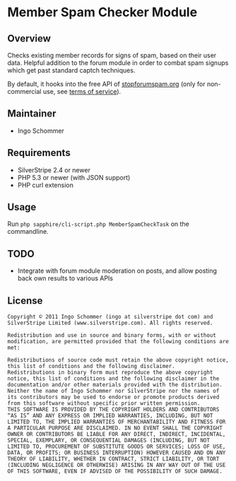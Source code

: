 # Member Spam Checker Module #

## Overview ##

Checks existing member records for signs of spam, based on their user data.
Helpful addition to the forum module in order to combat spam signups which
get past standard captch techniques.

By default, it hooks into the free API of [stopforumspam.org](http://stopforumspam.org)
(only for non-commercial use, see [terms of service](http://stopforumspam.com/usage)).

## Maintainer ##

 * Ingo Schommer <ingo at silverstripe dot com>

## Requirements ##

 * SilverStripe 2.4 or newer
 * PHP 5.3 or newer (with JSON support)
 * PHP curl extension

## Usage ##

Run `php sapphire/cli-script.php MemberSpamCheckTask` on the commandline.

## TODO ##

 * Integrate with forum module moderation on posts, and allow posting back own results to various APIs

## License ##

	Copyright © 2011 Ingo Schommer (ingo at silverstripe dot com) and SilverStripe Limited (www.silverstripe.com). All rights reserved.

	Redistribution and use in source and binary forms, with or without modification, are permitted provided that the following conditions are met:

	Redistributions of source code must retain the above copyright notice, this list of conditions and the following disclaimer.
	Redistributions in binary form must reproduce the above copyright notice, this list of conditions and the following disclaimer in the documentation and/or other materials provided with the distribution.
	Neither the name of Ingo Schommer nor SilverStripe nor the names of its contributors may be used to endorse or promote products derived from this software without specific prior written permission.
	THIS SOFTWARE IS PROVIDED BY THE COPYRIGHT HOLDERS AND CONTRIBUTORS “AS IS” AND ANY EXPRESS OR IMPLIED WARRANTIES, INCLUDING, BUT NOT LIMITED TO, THE IMPLIED WARRANTIES OF MERCHANTABILITY AND FITNESS FOR A PARTICULAR PURPOSE ARE DISCLAIMED. IN NO EVENT SHALL THE COPYRIGHT OWNER OR CONTRIBUTORS BE LIABLE FOR ANY DIRECT, INDIRECT, INCIDENTAL, SPECIAL, EXEMPLARY, OR CONSEQUENTIAL DAMAGES (INCLUDING, BUT NOT LIMITED TO, PROCUREMENT OF SUBSTITUTE GOODS OR SERVICES; LOSS OF USE, DATA, OR PROFITS; OR BUSINESS INTERRUPTION) HOWEVER CAUSED AND ON ANY THEORY OF LIABILITY, WHETHER IN CONTRACT, STRICT LIABILITY, OR TORT (INCLUDING NEGLIGENCE OR OTHERWISE) ARISING IN ANY WAY OUT OF THE USE OF THIS SOFTWARE, EVEN IF ADVISED OF THE POSSIBILITY OF SUCH DAMAGE.